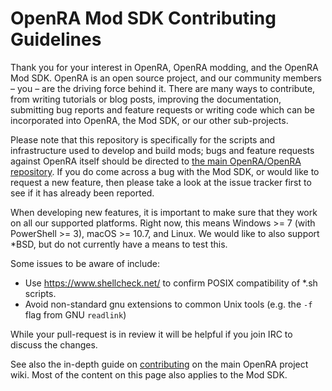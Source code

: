 # OpenRA Mod SDK Contributing Guidelines

Thank you for your interest in OpenRA, OpenRA modding, and the OpenRA Mod SDK.  OpenRA is an open source project, and our community members – you – are the driving force behind it.  There are many ways to contribute, from writing tutorials or blog posts, improving the documentation, submitting bug reports and feature requests or writing code which can be incorporated into OpenRA, the Mod SDK, or our other sub-projects.

Please note that this repository is specifically for the scripts and infrastructure used to develop and build mods; bugs and feature requests against OpenRA itself should be directed to [the main OpenRA/OpenRA repository](https://github.com/OpenRA/OpenRA).  If you do come across a bug with the Mod SDK, or would like to request a new feature, then please take a look at the issue tracker first to see if it has already been reported.

When developing new features, it is important to make sure that they work on all our supported platforms.  Right now, this means Windows >= 7 (with PowerShell >= 3), macOS >= 10.7, and Linux.  We would like to also support *BSD, but do not currently have a means to test this.

Some issues to be aware of include:
* Use https://www.shellcheck.net/ to confirm POSIX compatibility of *.sh scripts.
* Avoid non-standard gnu extensions to common Unix tools (e.g. the `-f` flag from GNU `readlink`)

While your pull-request is in review it will be helpful if you join IRC to discuss the changes.

See also the in-depth guide on [contributing](https://github.com/OpenRA/OpenRA/wiki/Contributing) on the main OpenRA project wiki.  Most of the content on this page also applies to the Mod SDK.
